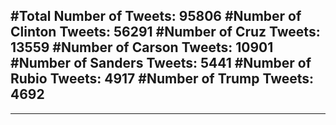 #Total Number of Tweets: 95806 
#Number of Clinton Tweets: 56291
#Number of Cruz Tweets: 13559
#Number of Carson Tweets: 10901
#Number of Sanders Tweets: 5441
#Number of Rubio Tweets: 4917
#Number of Trump Tweets: 4692
---
---
